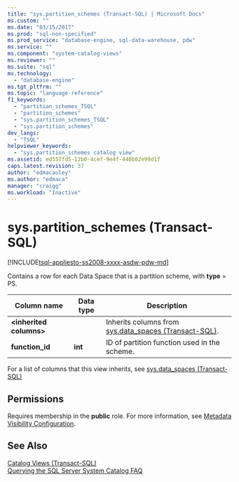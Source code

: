 ```yaml
---
title: "sys.partition_schemes (Transact-SQL) | Microsoft Docs"
ms.custom: ""
ms.date: "03/15/2017"
ms.prod: "sql-non-specified"
ms.prod_service: "database-engine, sql-data-warehouse, pdw"
ms.service: ""
ms.component: "system-catalog-views"
ms.reviewer: ""
ms.suite: "sql"
ms.technology: 
  - "database-engine"
ms.tgt_pltfrm: ""
ms.topic: "language-reference"
f1_keywords: 
  - "partition_schemes_TSQL"
  - "partition_schemes"
  - "sys.partition_schemes_TSQL"
  - "sys.partition_schemes"
dev_langs: 
  - "TSQL"
helpviewer_keywords: 
  - "sys.partition_schemes catalog view"
ms.assetid: ed557fd5-12b0-4cef-9e4f-440b02e99d1f
caps.latest.revision: 37
author: "edmacauley"
ms.author: "edmaca"
manager: "craigg"
ms.workload: "Inactive"
---
```

# sys.partition_schemes (Transact-SQL)
[!INCLUDE[tsql-appliesto-ss2008-xxxx-asdw-pdw-md](../../includes/tsql-appliesto-ss2008-xxxx-asdw-pdw-md.md)]

  Contains a row for each Data Space that is a partition scheme, with **type** = PS.  
  
|Column name|Data type|Description|  
|-----------------|---------------|-----------------|  
|**\<inherited columns>**||Inherits columns from [sys.data_spaces &#40;Transact-SQL&#41;](../../relational-databases/system-catalog-views/sys-data-spaces-transact-sql.md).|  
|**function_id**|**int**|ID of partition function used in the scheme.|  
  
 For a list of columns that this view inherits, see [sys.data_spaces &#40;Transact-SQL&#41;](../../relational-databases/system-catalog-views/sys-data-spaces-transact-sql.md)  
  
## Permissions  
 Requires membership in the **public** role. For more information, see [Metadata Visibility Configuration](../../relational-databases/security/metadata-visibility-configuration.md).  
  
## See Also  
 [Catalog Views &#40;Transact-SQL&#41;](../../relational-databases/system-catalog-views/catalog-views-transact-sql.md)   
 [Querying the SQL Server System Catalog FAQ](../../relational-databases/system-catalog-views/querying-the-sql-server-system-catalog-faq.md)  
  
  

